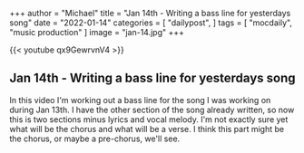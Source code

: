 +++
author = "Michael"
title = "Jan 14th - Writing a bass line for yesterdays song"
date = "2022-01-14"
categories = [
  "dailypost",
]
tags = [
  "mocdaily",
  "music production"
]
image = "jan-14.jpg"
+++

{{< youtube qx9GewrvnV4 >}}

## Jan 14th - Writing a bass line for yesterdays song 
In this video I'm working out a bass line for the song I was working on during Jan 13th. I have the other section of the song already written, so now this is two sections minus lyrics and vocal melody. I'm not exactly sure yet what will be the chorus and what will be a verse. I think this part might be the chorus, or maybe a pre-chorus, we'll see.
